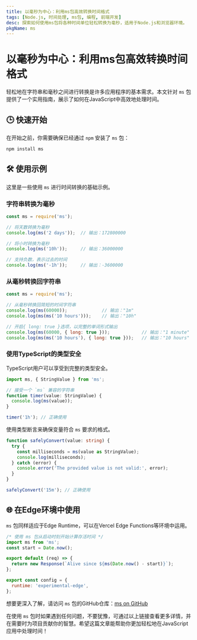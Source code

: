 ```yaml
---
title: 以毫秒为中心：利用ms包高效转换时间格式
tags: [Node.js, 时间处理, ms包, 编程, 前端开发]
desc: 探索如何使用ms包将各种时间单位轻松转换为毫秒，适用于Node.js和浏览器环境。
pkgName: ms
---
```


# 以毫秒为中心：利用ms包高效转换时间格式

轻松地在字符串和毫秒之间进行转换是许多应用程序的基本需求。本文针对 `ms` 包提供了一个实用指南，展示了如何在JavaScript中高效地处理时间。

## 🕒 快速开始

在开始之前，你需要确保已经通过 `npm` 安装了 `ms` 包：

```bash
npm install ms
```

## 🛠️ 使用示例

这里是一些使用 `ms` 进行时间转换的基础示例。

### 字符串转换为毫秒

```javascript
const ms = require('ms');

// 将天数转换为毫秒
console.log(ms('2 days'));  // 输出：172800000

// 将小时转换为毫秒
console.log(ms('10h'));     // 输出：36000000

// 支持负数，表示过去的时间
console.log(ms('-1h'));     // 输出：-3600000
```

### 从毫秒转换回字符串

```javascript
const ms = require('ms');

// 从毫秒转换回简短的时间字符串
console.log(ms(60000));             // 输出："1m"
console.log(ms(ms('10 hours')));    // 输出："10h"

// 开启{ long: true }选项，以完整的单词形式输出
console.log(ms(60000, { long: true }));            // 输出："1 minute"
console.log(ms(ms('10 hours'), { long: true }));   // 输出："10 hours"
```

### 使用TypeScript的类型安全

TypeScript用户可以享受到完整的类型安全。

```typescript
import ms, { StringValue } from 'ms';

// 接受一个 `ms` 兼容的字符串
function timer(value: StringValue) {
  console.log(ms(value));
}

timer('1h'); // 正确使用
```

使用类型断言来确保变量符合 `ms` 要求的格式。

```typescript
function safelyConvert(value: string) {
  try {
    const milliseconds = ms(value as StringValue);
    console.log(milliseconds);
  } catch (error) {
    console.error('The provided value is not valid:', error);
  }
}

safelyConvert('15m'); // 正确使用
```

## 🌐 在Edge环境中使用

`ms` 包同样适应于Edge Runtime，可以在Vercel Edge Functions等环境中运用。

```javascript
/* 使用 ms 包从启动时刻开始计算存活时间 */
import ms from 'ms';
const start = Date.now();

export default (req) => {
  return new Response(`Alive since ${ms(Date.now() - start)}`);
};

export const config = {
  runtime: 'experimental-edge',
};
```

想要更深入了解，请访问 `ms` 包的GitHub仓库：[ms on GitHub](https://github.com/vercel/ms)

在使用 `ms` 包时如果遇到任何问题，不要犹豫，可通过以上链接查看更多详情，并在需要时为项目贡献你的智慧。希望这篇文章能帮助你更加轻松地在JavaScript应用中处理时间！